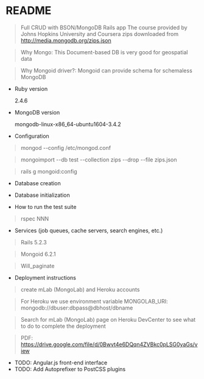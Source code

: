# README

> Full CRUD with BSON/MongoDB Rails app
> The course provided by Johns Hopkins University and Coursera
> zips downloaded from http://media.mongodb.org/zips.json

> Why Mongo:
>   This Document-based DB is very good for geospatial data

> Why Mongoid driver?:
>   Mongoid can provide schema for schemaless MongoDB

* Ruby version

  2.4.6

* MongoDB version

  mongodb-linux-x86_64-ubuntu1604-3.4.2

* Configuration

> mongod --config /etc/mongod.conf

> mongoimport --db test --collection zips --drop --file zips.json

> rails g mongoid:config

* Database creation

* Database initialization

* How to run the test suite

> rspec NNN

* Services (job queues, cache servers, search engines, etc.)

> Rails 5.2.3

> Mongoid 6.2.1

> Will_paginate

* Deployment instructions

> create mLab (MongoLab) and Heroku accounts

> For Heroku we use environment variable MONGOLAB_URI: mongodb://dbuser:dbpass@dbhost/dbname

> Search for mLab (MongoLab) page on Heroku DevCenter to see what to do to complete the deployment

> PDF: https://drive.google.com/file/d/0Bwvt4e6DQqn4ZVBkc0pLSG0yaGs/view

* TODO: Angular.js front-end interface
* TODO: Add Autoprefixer to PostCSS plugins
